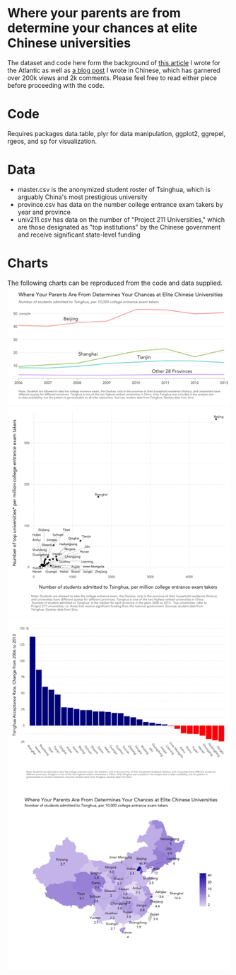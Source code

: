 # Where your parents are from determine your chances at elite Chinese universities
The dataset and code here form the background of [this article](http://www.theatlantic.com/china/archive/2013/06/chinas-unfair-college-admissions-system/276995/) I wrote for the Atlantic  as well as [a blog post](https://www.zhihu.com/question/21572307/answer/77268293) I wrote in Chinese, which has garnered over 200k views and 2k comments. Please feel free to read either piece before proceeding with the code.

# Code
Requires packages data.table, plyr for data manipulation, ggplot2, ggrepel, rgeos, and sp for visualization.

# Data
- master.csv is the anonymized student roster of Tsinghua, which is arguably China's most prestigious university
- province.csv has data on the number college entrance exam takers by year and province
- univ211.csv has data on the number of "Project 211 Universities," which are those designated as "top institutions" by the Chinese government and receive significant state-level funding

# Charts
The following charts can be reproduced from the code and data supplied.
![Time trend](charts/timetrend_en.png)
![Scatter](charts/scatter_en_normalscale.png)
![Bar](charts/bar_en.png)
![Map](charts/map_en.png)
